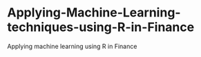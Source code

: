 # Applying-Machine-Learning-techniques-using-R-in-Finance
Applying machine learning using R in Finance
